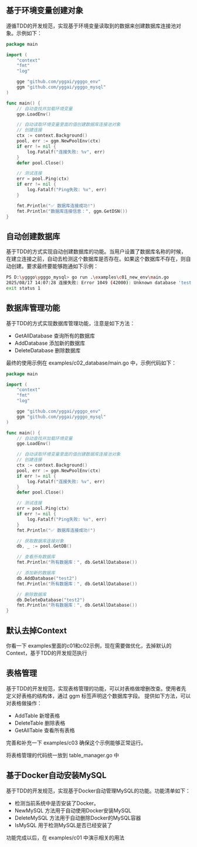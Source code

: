 ## 基于环境变量创建对象
遵循TDD的开发规范，实现基于环境变量读取到的数据来创建数据库连接池对象。示例如下：
```go
package main

import (
	"context"
	"fmt"
	"log"

	gge "github.com/yggai/ygggo_env"
	ggm "github.com/yggai/ygggo_mysql"
)

func main() {
	// 自动查找并加载环境变量
	gge.LoadEnv()

	// 自动读取环境变量里面的值创建数据库连接池对象
	// 创建连接
	ctx := context.Background()
	pool, err := ggm.NewPoolEnv(ctx)
	if err != nil {
		log.Fatalf("连接失败: %v", err)
	}
	defer pool.Close()

	// 测试连接
	err = pool.Ping(ctx)
	if err != nil {
		log.Fatalf("Ping失败: %v", err)
	}

	fmt.Println("✅ 数据库连接成功!")
	fmt.Println("数据库连接信息：", ggm.GetDSN())
}
```

## 自动创建数据库
基于TDD的方式实现自动创建数据库的功能。当用户设置了数据库名称的时候，在建立连接之前，自动去检测这个数据库是否存在。如果这个数据库不存在，则自动创建。要求最终要能够跑通如下示例：
```bash
PS D:\ygggo\ygggo_mysql> go run .\examples\c01_new_env\main.go
2025/08/17 14:07:28 连接失败: Error 1049 (42000): Unknown database 'test'
exit status 1
```

## 数据库管理功能
基于TDD的方式实现数据库管理功能，注意是如下方法：
- GetAllDatabase 查询所有的数据库
- AddDatabase 添加新的数据库
- DeleteDatabase 删除数据库

最终的使用示例在 examples/c02_database/main.go 中，示例代码如下：
```go
package main

import (
	"context"
	"fmt"
	"log"

	gge "github.com/yggai/ygggo_env"
	ggm "github.com/yggai/ygggo_mysql"
)

func main() {
	// 自动查找并加载环境变量
	gge.LoadEnv()

	// 自动读取环境变量里面的值创建数据库连接池对象
	// 创建连接
	ctx := context.Background()
	pool, err := ggm.NewPoolEnv(ctx)
	if err != nil {
		log.Fatalf("连接失败: %v", err)
	}
	defer pool.Close()

	// 测试连接
	err = pool.Ping(ctx)
	if err != nil {
		log.Fatalf("Ping失败: %v", err)
	}
	fmt.Println("✅ 数据库连接成功!")

	// 获取数据库连接对象
	db, _ := pool.GetDB()

	// 查看所有数据库
	fmt.Println("所有数据库：", db.GetAllDatabase())

	// 添加新的数据库
	db.AddDatabase("test2")
	fmt.Println("所有数据库：", db.GetAllDatabase())

	// 删除数据库
	db.DeleteDatabase("test2")
	fmt.Println("所有数据库：", db.GetAllDatabase())
}
```

## 默认去掉Context
你看一下 examples里面的c01和c02示例，现在需要做优化，去掉默认的Context，基于TDD的开发规范执行

## 表格管理
基于TDD的开发规范，实现表格管理的功能，可以对表格做增删改查。使用者先定义好表格的结构体，通过 ggm 标签声明这个数据库字段。
提供如下方法，可以对表格做操作：
- AddTable 新增表格
- DeleteTable 删除表格
- GetAllTable 查看所有表格

完善和补充一下 examples/c03 确保这个示例能够正常运行。

将表格管理的代码统一放到 table_manager.go 中

## 基于Docker自动安装MySQL
基于TDD的开发规范，实现基于Docker自动管理MySQL的功能。功能清单如下：
- 检测当前系统中是否安装了Docker。
- NewMySQL 方法用于自动使用Docker安装MySQL
- DeleteMySQL 方法用于自动删除Docker的MySQL容器
- IsMySQL 用于检测MySQL是否已经安装了

功能完成以后，在 examples/c01 中演示相关的用法